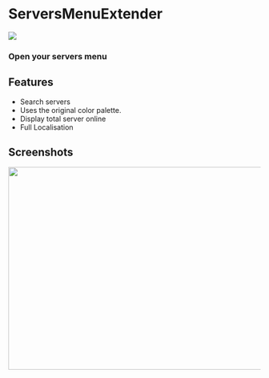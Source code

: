 # ServersMenuExtender

<img src="https://user-images.githubusercontent.com/58411554/199322385-0109690b-f39f-4a74-bd27-ecf635b27120.gif"/>

### Open your servers menu

## Features
- Search servers
- Uses the original color palette.
- Display total server online
- Full Localisation

## Screenshots
<img src="https://user-images.githubusercontent.com/58411554/208442399-46bd07f8-b66d-4f22-8462-0873118e00cf.gif" width="720" height="405"/>

